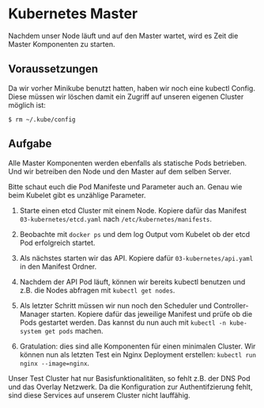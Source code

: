 # Kubernetes Master

Nachdem unser Node läuft und auf den Master wartet, wird es Zeit die Master Komponenten zu starten.

## Voraussetzungen

Da wir vorher Minikube benutzt hatten, haben wir noch eine kubectl Config. Diese müssen wir löschen damit ein Zugriff auf unseren eigenen Cluster möglich ist:

```
$ rm ~/.kube/config
```


## Aufgabe

Alle Master Komponenten werden ebenfalls als statische Pods betrieben. Und wir betreiben den Node und den Master auf dem selben Server.

Bitte schaut euch die Pod Manifeste und Parameter auch an. Genau wie beim Kubelet gibt es unzählige Parameter.

1. Starte einen etcd Cluster mit einem Node. Kopiere dafür das Manifest `03-kubernetes/etcd.yaml` nach `/etc/kubernetes/manifests`.

2. Beobachte mit `docker ps` und dem log Output vom Kubelet ob der etcd Pod erfolgreich startet.

3. Als nächstes starten wir das API. Kopiere dafür `03-kubernetes/api.yaml` in den Manifest Ordner.

4. Nachdem der API Pod läuft, können wir bereits kubectl benutzen und z.B. die Nodes abfragen mit `kubectl get nodes`.

5. Als letzter Schritt müssen wir nun noch den Scheduler und Controller-Manager starten. Kopiere dafür das jeweilige Manifest und prüfe ob die Pods gestartet werden. Das kannst du nun auch mit `kubectl -n kube-system get pods` machen.

6. Gratulation: dies sind alle Komponenten für einen minimalen Cluster. Wir können nun als letzten Test ein Nginx Deployment erstellen: `kubectl run nginx --image=nginx`.


Unser Test Cluster hat nur Basisfunktionalitäten, so fehlt z.B. der DNS Pod und das Overlay Netzwerk. Da die Konfiguration zur Authentifzierung fehlt, sind diese Services auf unserem Cluster nicht lauffähig.
